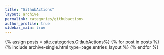 ```yaml
---
title: "GithubActions"
layout: archive
permalink: categories/githubactions
author_profile: true
sidebar_main: true
---
```



{% assign posts = site.categories.GithubActions%}
{% for post in posts %} {% include archive-single.html type=page.entries_layout %} {% endfor %}